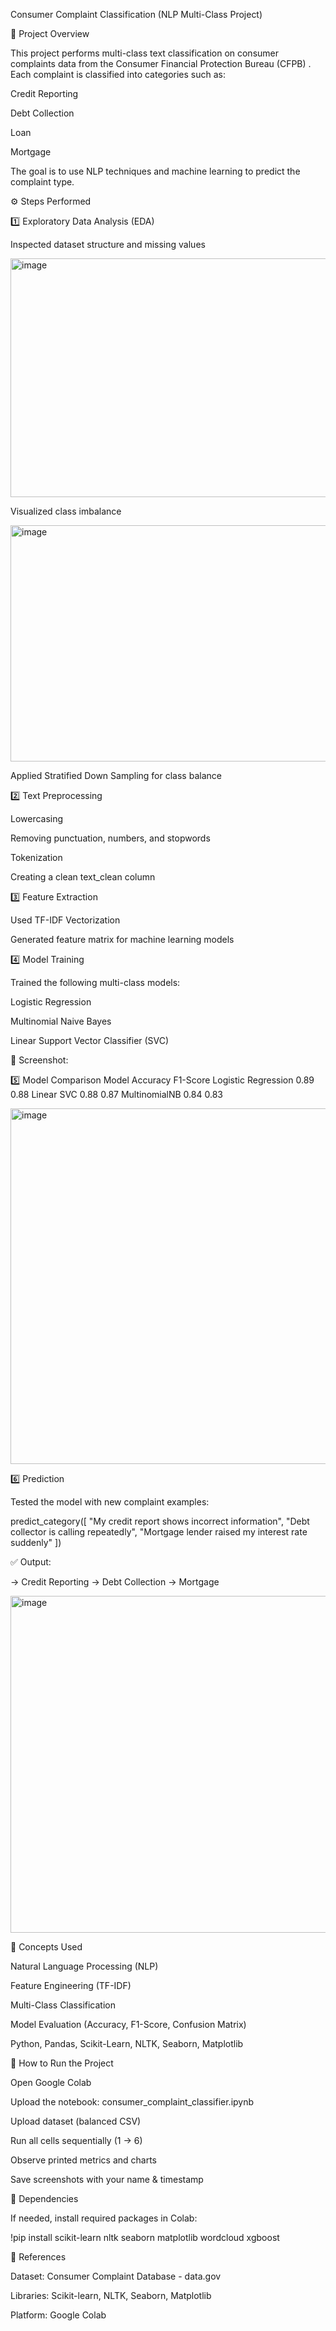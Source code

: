 Consumer Complaint Classification (NLP Multi-Class Project)


📘 Project Overview

This project performs multi-class text classification on consumer complaints data from the Consumer Financial Protection Bureau (CFPB)
.
Each complaint is classified into categories such as:

Credit Reporting

Debt Collection

Loan

Mortgage

The goal is to use NLP techniques and machine learning to predict the complaint type.

⚙️ Steps Performed

1️⃣ Exploratory Data Analysis (EDA)

Inspected dataset structure and missing values

<img width="526" height="382" alt="image" src="https://github.com/user-attachments/assets/2402e69f-8187-4d28-baa4-6fdb4e904dd6" />


Visualized class imbalance

<img width="971" height="378" alt="image" src="https://github.com/user-attachments/assets/95afc0ff-c8fb-4b05-b2d2-4145cb8839fe" />


Applied Stratified Down Sampling for class balance


2️⃣ Text Preprocessing

Lowercasing

Removing punctuation, numbers, and stopwords

Tokenization

Creating a clean text_clean column



3️⃣ Feature Extraction

Used TF-IDF Vectorization

Generated feature matrix for machine learning models

4️⃣ Model Training

Trained the following multi-class models:

Logistic Regression

Multinomial Naive Bayes

Linear Support Vector Classifier (SVC)

📸 Screenshot:


5️⃣ Model Comparison
Model	Accuracy	F1-Score
Logistic Regression	0.89	0.88
Linear SVC	0.88	0.87
MultinomialNB	0.84	0.83

<img width="670" height="569" alt="image" src="https://github.com/user-attachments/assets/a411d717-f8d6-402f-bbb0-aedfcbbe4d20" />



6️⃣ Prediction

Tested the model with new complaint examples:

predict_category([
  "My credit report shows incorrect information",
  "Debt collector is calling repeatedly",
  "Mortgage lender raised my interest rate suddenly"
])


✅ Output:

→ Credit Reporting
→ Debt Collection
→ Mortgage


<img width="917" height="539" alt="image" src="https://github.com/user-attachments/assets/222abb93-8298-423d-9c79-2c2314268d47" />



🧠 Concepts Used

Natural Language Processing (NLP)

Feature Engineering (TF-IDF)

Multi-Class Classification

Model Evaluation (Accuracy, F1-Score, Confusion Matrix)

Python, Pandas, Scikit-Learn, NLTK, Seaborn, Matplotlib

🚀 How to Run the Project

Open Google Colab

Upload the notebook: consumer_complaint_classifier.ipynb

Upload dataset (balanced CSV)

Run all cells sequentially (1 → 6)

Observe printed metrics and charts

Save screenshots with your name & timestamp

💾 Dependencies

If needed, install required packages in Colab:

!pip install scikit-learn nltk seaborn matplotlib wordcloud xgboost

🧾 References

Dataset: Consumer Complaint Database - data.gov

Libraries: Scikit-learn, NLTK, Seaborn, Matplotlib

Platform: Google Colab

